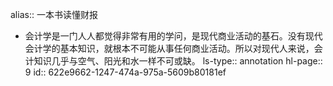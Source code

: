 alias:: 一本书读懂财报

- 会计学是一门人人都觉得非常有用的学问，是现代商业活动的基石。没有现代会计学的基本知识，就根本不可能从事任何商业活动。所以对现代人来说，会计知识几乎与空气、阳光和水一样不可或缺。
  ls-type:: annotation
  hl-page:: 9
  id:: 622e9662-1247-474a-975a-5609b80181ef